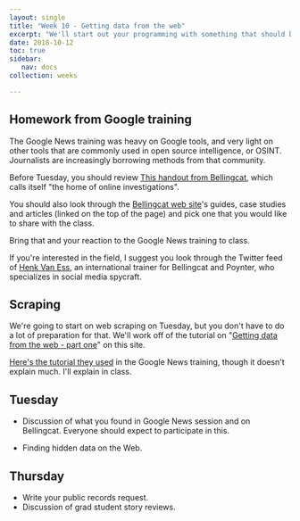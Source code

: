 ```yaml
---
layout: single
title: "Week 10 - Getting data from the web"
excerpt: "We'll start out your programming with something that should be familiar: the underpinnings of any Web page, HTML. This scraping lesson will arm you with what you need to know when you encounter data locked into web pages."
date: 2018-10-12
toc: true
sidebar:
   nav: docs
collection: weeks

---
```



## Homework from Google training

The Google News training was heavy on Google tools, and very light on other tools that are commonly used in open source intelligence, or OSINT. Journalists are increasingly borrowing methods from that community.

Before Tuesday, you should review [This handout from Bellingcat](https://docs.google.com/document/d/1BfLPJpRtyq4RFtHJoNpvWQjmGnyVkfE2HYoICKOGguA/edit), which calls itself "the home of online investigations".

You should also look through the [Bellingcat web site](https://www.bellingcat.com/)'s guides, case studies and articles (linked on the top of the page) and pick one that you would like to share with the class.

Bring that and your reaction to the Google News training to class.

If you're interested in the field, I suggest you look through the Twitter feed of [Henk Van Ess](https://twitter.com/henkvaness), an international trainer for Bellingcat and Poynter, who specializes in social media spycraft.


## Scraping

We're going to start on web scraping on Tuesday, but you don't have to do a lot of preparation for that. We'll work off of the tutorial on "[Getting data from the web - part one]({{site.baseurl}}/tutorials/scrape-simple)" on this site.

[Here's the tutorial they used](https://docs.google.com/document/d/1kQQDa8-Lf9j-JxetKcbOdWl-IQWXgPVwDbq6rUsgkdM/edit) in the Google News training, though it doesn't explain much. I'll explain in class.

## Tuesday
* Discussion of what you found in Google News session and on Bellingcat. Everyone should expect to participate in this.

* Finding hidden data on the Web.

## Thursday

* Write your public records request.
* Discussion of grad student story reviews.
